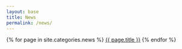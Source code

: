 ```yaml
---
layout: base
title: News
permalink: /news/
---
```


{% for page in site.categories.news %}
<a href="{{ page.permalink }}">{{ page.title }}</a>
{% endfor %}
